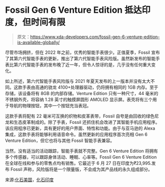 # Fossil Gen 6 Venture Edition 抵达印度，但时间有限

> 原文：<https://www.xda-developers.com/fossil-gen-6-venture-edition-is-available-globally/>

尽管市场拥挤，但在 2022 年之前，优秀的智能手表很少。正值夏季，Fossil 宣布了其第六代智能手表的更新，推出了第六代智能手表风险版。虽然新发布的智能手表比第六代智能手表的发布晚了近一年，但令人惊讶的是，几乎没有任何重大变化。

如上所述，第六代智能手表风险版与 2021 年夏天发布的上一版本并没有太大不同。这款手表由高通的骁龙 4100+处理器驱动，仍将拥有相同的 1GB 内存。至于存储，该设备将有 8GB 的内部存储。Venture Edition 只有一种尺寸，44 毫米的不锈钢外壳，将容纳 1.28 英寸的触摸屏圆形 AMOLED 显示屏。表壳将有三个用于导航的物理按钮，其中一个按钮充当表冠。

这款手表将配有 22 毫米可互换的织物和皮革表带，Fossil 自夸是由回收的绿色尼龙和生态皮革制成的。除了手表，Fossil 还抓住机会改进了其智能手机应用程序。该应用程序已更新，具有更好的用户界面、特性和功能。由于与亚马逊的 Alexa 集成，这款手表将能够利用语音命令。虽然更新的应用程序首次亮相 Gen 6 Venture Edition，但它也将与其他 Fossil 智能手表兼容。

当然，没有适当的活动跟踪，智能手表就不完整。Gen 6 Venture Edition 将拥有多个传感器，可以跟踪身体活动、睡眠、心率等。Fossil Gen 6 Venture Edition 在全球在线和参与的零售点均有销售。它最近于 6 月 27 日在印度为₹23,995.发布 Fossil 声称，风险版将是一个限量版，不会成为其产品线的永久组成部分。

来源:[化石美国](https://www.fossil.com/en-us/products/gen-6-smartwatch-venture-edition-olive-fabric-and-leather/FTW4068V.html)，[化石印度](https://www.fossil.com/en-in/products/gen-6-smartwatch-venture-edition-olive-fabric-and-leather/FTW4068.html)